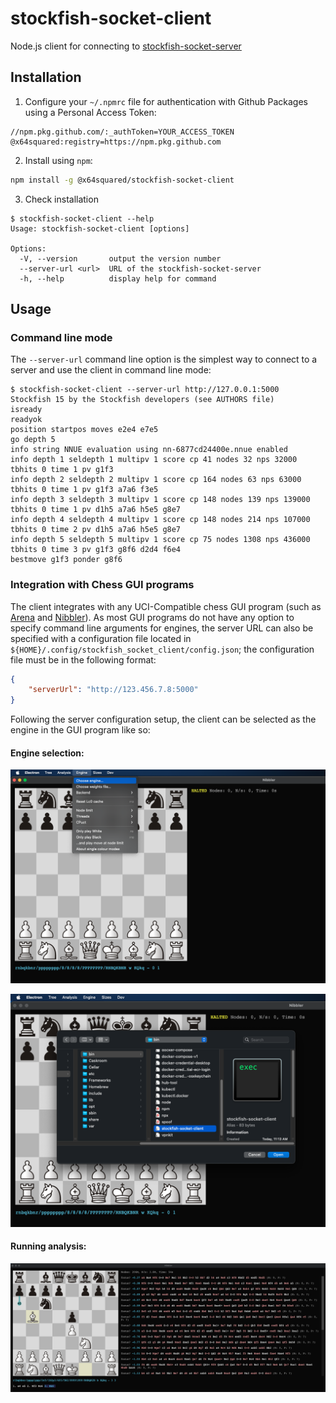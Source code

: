 # stockfish-socket-client
Node.js client for connecting to [stockfish-socket-server](https://github.com/x64squared/stockfish-socket-server)

## Installation

1. Configure your `~/.npmrc` file for authentication with Github Packages using a Personal Access Token:
```
//npm.pkg.github.com/:_authToken=YOUR_ACCESS_TOKEN
@x64squared:registry=https://npm.pkg.github.com
```

2. Install using `npm`:
```bash
npm install -g @x64squared/stockfish-socket-client
```

3. Check installation
```
$ stockfish-socket-client --help
Usage: stockfish-socket-client [options]

Options:
  -V, --version       output the version number
  --server-url <url>  URL of the stockfish-socket-server
  -h, --help          display help for command
```

## Usage

### Command line mode
The `--server-url` command line option is the simplest way to connect to a server and use the client in command line mode:
```
$ stockfish-socket-client --server-url http://127.0.0.1:5000
Stockfish 15 by the Stockfish developers (see AUTHORS file)
isready
readyok
position startpos moves e2e4 e7e5
go depth 5
info string NNUE evaluation using nn-6877cd24400e.nnue enabled
info depth 1 seldepth 1 multipv 1 score cp 41 nodes 32 nps 32000 tbhits 0 time 1 pv g1f3
info depth 2 seldepth 2 multipv 1 score cp 164 nodes 63 nps 63000 tbhits 0 time 1 pv g1f3 a7a6 f3e5
info depth 3 seldepth 3 multipv 1 score cp 148 nodes 139 nps 139000 tbhits 0 time 1 pv d1h5 a7a6 h5e5 g8e7
info depth 4 seldepth 4 multipv 1 score cp 148 nodes 214 nps 107000 tbhits 0 time 2 pv d1h5 a7a6 h5e5 g8e7
info depth 5 seldepth 5 multipv 1 score cp 75 nodes 1308 nps 436000 tbhits 0 time 3 pv g1f3 g8f6 d2d4 f6e4
bestmove g1f3 ponder g8f6
```

### Integration with Chess GUI programs
The client integrates with any UCI-Compatible chess GUI program (such as [Arena](http://www.playwitharena.de/) and [Nibbler](https://github.com/rooklift/nibbler)). As most GUI programs do not have any option to specify command line arguments for engines, the server URL can also be specified with a configuration file located in `${HOME}/.config/stockfish_socket_client/config.json`; the configuration file must be in the following format:
```json
{
    "serverUrl": "http://123.456.7.8:5000"
}
```

Following the server configuration setup, the client can be selected as the engine in the GUI program like so:

#### Engine selection:
![Engine selection 1](screenshots/GuiEngineSelect1.png)

![Engine selection 2](screenshots/GuiEngineSelect2.png)

#### Running analysis:
![Engine selection 2](screenshots/GuiAnalysis.png)
